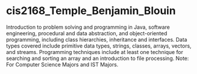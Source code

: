 # cis2168_Temple_Benjamin_Blouin
Introduction to problem solving and programming in Java, software engineering, procedural and data abstraction, and object-oriented programming, including class hierarchies, inheritance and interfaces. Data types covered include primitive data types, strings, classes, arrays, vectors, and streams. Programming techniques include at least one technique for searching and sorting an array and an introduction to file processing. Note: For Computer Science Majors and IST Majors.
